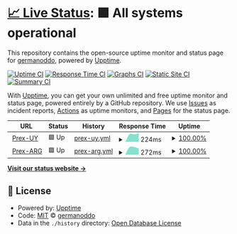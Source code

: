# [📈 Live Status](https://germanoddo.github.io/webstatus): <!--live status--> **🟩 All systems operational**

This repository contains the open-source uptime monitor and status page for [germanoddo](https://germanoddo.github.io/webstatus), powered by [Upptime](https://github.com/upptime/upptime).

[![Uptime CI](https://github.com/germanoddo/webstatus/workflows/Uptime%20CI/badge.svg)](https://github.com/germanoddo/webstatus/actions?query=workflow%3A%22Uptime+CI%22)
[![Response Time CI](https://github.com/germanoddo/webstatus/workflows/Response%20Time%20CI/badge.svg)](https://github.com/germanoddo/webstatus/actions?query=workflow%3A%22Response+Time+CI%22)
[![Graphs CI](https://github.com/germanoddo/webstatus/workflows/Graphs%20CI/badge.svg)](https://github.com/germanoddo/webstatus/actions?query=workflow%3A%22Graphs+CI%22)
[![Static Site CI](https://github.com/germanoddo/webstatus/workflows/Static%20Site%20CI/badge.svg)](https://github.com/germanoddo/webstatus/actions?query=workflow%3A%22Static+Site+CI%22)
[![Summary CI](https://github.com/germanoddo/webstatus/workflows/Summary%20CI/badge.svg)](https://github.com/germanoddo/webstatus/actions?query=workflow%3A%22Summary+CI%22)

With [Upptime](https://upptime.js.org), you can get your own unlimited and free uptime monitor and status page, powered entirely by a GitHub repository. We use [Issues](https://github.com/germanoddo/webstatus/issues) as incident reports, [Actions](https://github.com/germanoddo/webstatus/actions) as uptime monitors, and [Pages](https://germanoddo.github.io/webstatus) for the status page.

<!--start: status pages-->
<!-- This summary is generated by Upptime (https://github.com/upptime/upptime) -->
<!-- Do not edit this manually, your changes will be overwritten -->
<!-- prettier-ignore -->
| URL | Status | History | Response Time | Uptime |
| --- | ------ | ------- | ------------- | ------ |
| <img alt="" src="https://favicons.githubusercontent.com/www.prexcard.com" height="13"> [Prex-UY](https://www.prexcard.com) | 🟩 Up | [prex-uy.yml](https://github.com/germanoddo/webstatus/commits/HEAD/history/prex-uy.yml) | <details><summary><img alt="Response time graph" src="./graphs/prex-uy/response-time-week.png" height="20"> 224ms</summary><br><a href="https://webstatus.prexcard.com/history/prex-uy"><img alt="Response time 224" src="https://img.shields.io/endpoint?url=https%3A%2F%2Fraw.githubusercontent.com%2Fgermanoddo%2Fwebstatus%2FHEAD%2Fapi%2Fprex-uy%2Fresponse-time.json"></a><br><a href="https://webstatus.prexcard.com/history/prex-uy"><img alt="24-hour response time 224" src="https://img.shields.io/endpoint?url=https%3A%2F%2Fraw.githubusercontent.com%2Fgermanoddo%2Fwebstatus%2FHEAD%2Fapi%2Fprex-uy%2Fresponse-time-day.json"></a><br><a href="https://webstatus.prexcard.com/history/prex-uy"><img alt="7-day response time 224" src="https://img.shields.io/endpoint?url=https%3A%2F%2Fraw.githubusercontent.com%2Fgermanoddo%2Fwebstatus%2FHEAD%2Fapi%2Fprex-uy%2Fresponse-time-week.json"></a><br><a href="https://webstatus.prexcard.com/history/prex-uy"><img alt="30-day response time 224" src="https://img.shields.io/endpoint?url=https%3A%2F%2Fraw.githubusercontent.com%2Fgermanoddo%2Fwebstatus%2FHEAD%2Fapi%2Fprex-uy%2Fresponse-time-month.json"></a><br><a href="https://webstatus.prexcard.com/history/prex-uy"><img alt="1-year response time 224" src="https://img.shields.io/endpoint?url=https%3A%2F%2Fraw.githubusercontent.com%2Fgermanoddo%2Fwebstatus%2FHEAD%2Fapi%2Fprex-uy%2Fresponse-time-year.json"></a></details> | <details><summary><a href="https://webstatus.prexcard.com/history/prex-uy">100.00%</a></summary><a href="https://webstatus.prexcard.com/history/prex-uy"><img alt="All-time uptime 100.00%" src="https://img.shields.io/endpoint?url=https%3A%2F%2Fraw.githubusercontent.com%2Fgermanoddo%2Fwebstatus%2FHEAD%2Fapi%2Fprex-uy%2Fuptime.json"></a><br><a href="https://webstatus.prexcard.com/history/prex-uy"><img alt="24-hour uptime 100.00%" src="https://img.shields.io/endpoint?url=https%3A%2F%2Fraw.githubusercontent.com%2Fgermanoddo%2Fwebstatus%2FHEAD%2Fapi%2Fprex-uy%2Fuptime-day.json"></a><br><a href="https://webstatus.prexcard.com/history/prex-uy"><img alt="7-day uptime 100.00%" src="https://img.shields.io/endpoint?url=https%3A%2F%2Fraw.githubusercontent.com%2Fgermanoddo%2Fwebstatus%2FHEAD%2Fapi%2Fprex-uy%2Fuptime-week.json"></a><br><a href="https://webstatus.prexcard.com/history/prex-uy"><img alt="30-day uptime 100.00%" src="https://img.shields.io/endpoint?url=https%3A%2F%2Fraw.githubusercontent.com%2Fgermanoddo%2Fwebstatus%2FHEAD%2Fapi%2Fprex-uy%2Fuptime-month.json"></a><br><a href="https://webstatus.prexcard.com/history/prex-uy"><img alt="1-year uptime 100.00%" src="https://img.shields.io/endpoint?url=https%3A%2F%2Fraw.githubusercontent.com%2Fgermanoddo%2Fwebstatus%2FHEAD%2Fapi%2Fprex-uy%2Fuptime-year.json"></a></details>
| <img alt="" src="https://favicons.githubusercontent.com/www.prexcard.com.ar" height="13"> [Prex-ARG](https://www.prexcard.com.ar) | 🟩 Up | [prex-arg.yml](https://github.com/germanoddo/webstatus/commits/HEAD/history/prex-arg.yml) | <details><summary><img alt="Response time graph" src="./graphs/prex-arg/response-time-week.png" height="20"> 272ms</summary><br><a href="https://webstatus.prexcard.com/history/prex-arg"><img alt="Response time 272" src="https://img.shields.io/endpoint?url=https%3A%2F%2Fraw.githubusercontent.com%2Fgermanoddo%2Fwebstatus%2FHEAD%2Fapi%2Fprex-arg%2Fresponse-time.json"></a><br><a href="https://webstatus.prexcard.com/history/prex-arg"><img alt="24-hour response time 272" src="https://img.shields.io/endpoint?url=https%3A%2F%2Fraw.githubusercontent.com%2Fgermanoddo%2Fwebstatus%2FHEAD%2Fapi%2Fprex-arg%2Fresponse-time-day.json"></a><br><a href="https://webstatus.prexcard.com/history/prex-arg"><img alt="7-day response time 272" src="https://img.shields.io/endpoint?url=https%3A%2F%2Fraw.githubusercontent.com%2Fgermanoddo%2Fwebstatus%2FHEAD%2Fapi%2Fprex-arg%2Fresponse-time-week.json"></a><br><a href="https://webstatus.prexcard.com/history/prex-arg"><img alt="30-day response time 272" src="https://img.shields.io/endpoint?url=https%3A%2F%2Fraw.githubusercontent.com%2Fgermanoddo%2Fwebstatus%2FHEAD%2Fapi%2Fprex-arg%2Fresponse-time-month.json"></a><br><a href="https://webstatus.prexcard.com/history/prex-arg"><img alt="1-year response time 272" src="https://img.shields.io/endpoint?url=https%3A%2F%2Fraw.githubusercontent.com%2Fgermanoddo%2Fwebstatus%2FHEAD%2Fapi%2Fprex-arg%2Fresponse-time-year.json"></a></details> | <details><summary><a href="https://webstatus.prexcard.com/history/prex-arg">100.00%</a></summary><a href="https://webstatus.prexcard.com/history/prex-arg"><img alt="All-time uptime 100.00%" src="https://img.shields.io/endpoint?url=https%3A%2F%2Fraw.githubusercontent.com%2Fgermanoddo%2Fwebstatus%2FHEAD%2Fapi%2Fprex-arg%2Fuptime.json"></a><br><a href="https://webstatus.prexcard.com/history/prex-arg"><img alt="24-hour uptime 100.00%" src="https://img.shields.io/endpoint?url=https%3A%2F%2Fraw.githubusercontent.com%2Fgermanoddo%2Fwebstatus%2FHEAD%2Fapi%2Fprex-arg%2Fuptime-day.json"></a><br><a href="https://webstatus.prexcard.com/history/prex-arg"><img alt="7-day uptime 100.00%" src="https://img.shields.io/endpoint?url=https%3A%2F%2Fraw.githubusercontent.com%2Fgermanoddo%2Fwebstatus%2FHEAD%2Fapi%2Fprex-arg%2Fuptime-week.json"></a><br><a href="https://webstatus.prexcard.com/history/prex-arg"><img alt="30-day uptime 100.00%" src="https://img.shields.io/endpoint?url=https%3A%2F%2Fraw.githubusercontent.com%2Fgermanoddo%2Fwebstatus%2FHEAD%2Fapi%2Fprex-arg%2Fuptime-month.json"></a><br><a href="https://webstatus.prexcard.com/history/prex-arg"><img alt="1-year uptime 100.00%" src="https://img.shields.io/endpoint?url=https%3A%2F%2Fraw.githubusercontent.com%2Fgermanoddo%2Fwebstatus%2FHEAD%2Fapi%2Fprex-arg%2Fuptime-year.json"></a></details>

<!--end: status pages-->

[**Visit our status website →**](https://germanoddo.github.io/webstatus)

## 📄 License

- Powered by: [Upptime](https://github.com/upptime/upptime)
- Code: [MIT](./LICENSE) © [germanoddo](https://germanoddo.github.io/webstatus)
- Data in the `./history` directory: [Open Database License](https://opendatacommons.org/licenses/odbl/1-0/)

